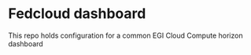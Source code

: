 # Fedcloud dashboard

This repo holds configuration for a common EGI Cloud Compute horizon dashboard
